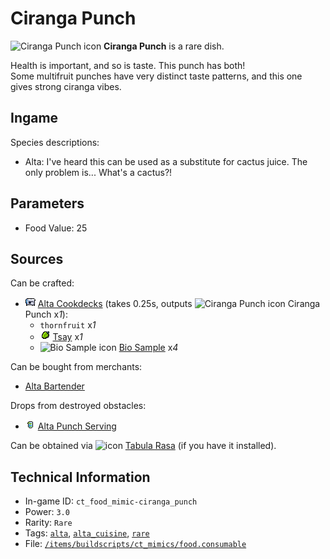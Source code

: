 # Ciranga Punch

<img src="https://raw.githubusercontent.com/Ceterai/Enternia/main/assetMissing.png" alt="Ciranga Punch icon" loading="lazy" width="auto" height="16px"/> **Ciranga Punch** is a rare dish.

Health is important, and so is taste. This punch has both!  
Some multifruit punches have very distinct taste patterns, and this one gives strong ciranga vibes.

## Ingame

Species descriptions:

- Alta: I've heard this can be used as a substitute for cactus juice. The only problem is... What's a cactus?!

## Parameters

- Food Value: 25

## Sources

Can be crafted:

- ![ ](https://raw.githubusercontent.com/Ceterai/Enternia/main/objects/alta/cooking/cookdecks/icon.png) [Alta Cookdecks](https://ceterai.github.io/MyEnternia/Wiki/AltaCookdecks) (takes 0.25s, outputs <img src="https://raw.githubusercontent.com/Ceterai/Enternia/main/assetMissing.png" alt="Ciranga Punch icon" loading="lazy" width="auto" height="16px"/> Ciranga Punch x*1*):
  - `thornfruit` x*1*
  - <img src="https://raw.githubusercontent.com/Ceterai/Enternia/main/items/generic/produce/ct_tsay.png" alt="Tsay icon" loading="lazy" width="auto" height="16px"/> [Tsay](https://ceterai.github.io/MyEnternia/Wiki/Tsay) x*1*
  - <img src="https://starbounder.org/mediawiki/images/4/40/Bio_Sample.png" alt="Bio Sample icon" loading="lazy" width="12px" height="9px"/> [Bio Sample](https://starbounder.org/Bio_Sample) x*4*

Can be bought from merchants:

- [Alta Bartender](https://ceterai.github.io/MyEnternia/Wiki/AltaBartender)

Drops from destroyed obstacles:

- <img src="https://raw.githubusercontent.com/Ceterai/Enternia/main/objects/alta/special/food/punch/icon.png" alt="Alta Punch Serving icon" loading="lazy" width="auto" height="16px"/> [Alta Punch Serving](https://ceterai.github.io/MyEnternia/Wiki/AltaPunchServing)

Can be obtained via <img src="https://steamuserimages-a.akamaihd.net/ugc/263843960696222713/3EC9A7C005541F7D577EBCB8C5736B4EFC9973D6/" alt="icon" width="8" height="12"/> [Tabula Rasa](https://community.playstarbound.com/resources/the-tabula-rasa.3222/) (if you have it installed).

## Technical Information

- In-game ID: `ct_food_mimic-ciranga_punch`
- Power: `3.0`
- Rarity: `Rare`
- Tags: [`alta`](https://ceterai.github.io/MyEnternia/Wiki/Tags/Alta), [`alta_cuisine`](https://ceterai.github.io/MyEnternia/Wiki/Tags/AltaCuisine), [`rare`](https://ceterai.github.io/MyEnternia/Wiki/Tags/Rare)
- File: [`/items/buildscripts/ct_mimics/food.consumable`](https://github.com/Ceterai/Enternia/blob/main/items/buildscripts/ct_mimics/food.consumable)

